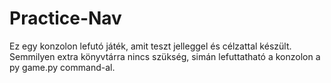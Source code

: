 # Practice-Nav

Ez egy konzolon lefutó játék, amit teszt jelleggel és célzattal készült.
Semmilyen extra könyvtárra nincs szükség, simán lefuttatható a konzolon a py game.py command-al.


